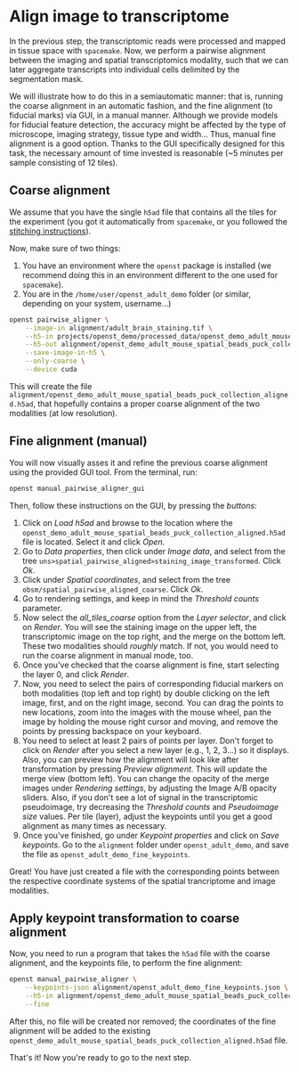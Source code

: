 # Align image to transcriptome

In the previous step, the transcriptomic reads were processed and mapped in tissue space with `spacemake`.
Now, we perform a pairwise alignment between the imaging and spatial transcriptomics modality, such that
we can later aggregate transcripts into individual cells delimited by the segmentation mask.

We will illustrate how to do this in a semiautomatic manner: that is, running the coarse alignment in
an automatic fashion, and the fine alignment (to fiducial marks) via GUI, in a manual manner. Although we
provide models for fiducial feature detection, the accuracy might be affected by the type of microscope,
imaging strategy, tissue type and width... Thus, manual fine alignment is a good option. Thanks to the
GUI specifically designed for this task, the necessary amount of time invested is reasonable
(~5 minutes per sample consisting of 12 tiles).

## Coarse alignment
We assume that you have the single `h5ad` file that contains all the tiles for the experiment (you got it automatically
from `spacemake`, or you followed the [stitching instructions](preprocessing_sequencing.md#expected-output)).

Now, make sure of two things:
1. You have an environment where the `openst` package is installed (we recommend doing this
in an environment different to the one used for `spacemake`).
1. You are in the `/home/user/openst_adult_demo` folder (or similar, depending on your system, username...)

```sh
openst pairwise_aligner \
    --image-in alignment/adult_brain_staining.tif \
    --h5-in projects/openst_demo/processed_data/openst_demo_adult_mouse/illumina/complete_data/dge/dge.all.polyA_adapter_trimmed.mm_included.spatial_beads_puck_collection.h5ad \
    --h5-out alignment/openst_demo_adult_mouse_spatial_beads_puck_collection_aligned.h5ad \
    --save-image-in-h5 \
    --only-coarse \
    --device cuda
```

This will create the file `alignment/openst_demo_adult_mouse_spatial_beads_puck_collection_aligned.h5ad`, that hopefully contains a
proper coarse alignment of the two modalities (at low resolution).

## Fine alignment (manual)

You will now visually asses it and refine the previous coarse alignment using the provided GUI tool. 
From the terminal, run:

```sh
openst manual_pairwise_aligner_gui
```

Then, follow these instructions on the GUI, by pressing the *buttons*:

1. Click on *Load h5ad* and browse to the location where the `openst_demo_adult_mouse_spatial_beads_puck_collection_aligned.h5ad` file
is located. Select it and click *Open*. 
2. Go to *Data properties*, then click under *Image data*, and select from the tree `uns>spatial_pairwise_aligned>staining_image_transformed`. Click *Ok*.
3. Click under *Spatial coordinates*, and select from the tree `obsm/spatial_pairwise_aligned_coarse`. Click *Ok*.
4. Go to rendering settings, and keep in mind the *Threshold counts* parameter.
5. Now select the *all_tiles_coarse* option from the *Layer selector*, and click on *Render*. You will see the staining image on the upper left,
   the transcriptomic image on the top right, and the merge on the bottom left. These two modalities should *roughly* match. If not, you would need to
   run the coarse alignment in manual mode, too.
6. Once you've checked that the coarse alignment is fine, start selecting the layer 0, and click *Render*.
7. Now, you need to select the pairs of corresponding fiducial markers on both modalities (top left and top right) by double clicking on the left image, first, and on the right image, second. You can drag the points to new locations, zoom into the images with the mouse wheel, pan the image by holding the mouse right cursor and moving, and remove the points by pressing backspace on your keyboard.
8. You need to select at least 2 pairs of points per layer. Don't forget to click on *Render* after you select a new layer (e.g., 1, 2, 3...) so it displays. Also, you can preview how the alignment will look like after transformation by pressing *Preview alignment*. This will update the merge view (bottom left). You can change the opacity of the merge images under *Rendering settings*, by adjusting the Image A/B opacity sliders. Also, if you don't see a lot of signal in the transcriptomic pseudoimage, try decreasing the *Threshold counts* and *Pseudoimage size* values. Per tile (layer), adjust the keypoints until you get a good alignment as many times as necessary.
9. Once you've finished, go under *Keypoint properties* and click on *Save keypoints*. Go to the `alignment` folder under `openst_adult_demo`, and save the file as `openst_adult_demo_fine_keypoints`.

Great! You have just created a file with the corresponding points between the respective coordinate systems of
the spatial trancriptome and image modalities. 

## Apply keypoint transformation to coarse alignment
Now, you need to run a program that takes the `h5ad` file with the
coarse alignment, and the keypoints file, to perform the fine alignment:

```sh
openst manual_pairwise_aligner \
    --keypoints-json alignment/openst_adult_demo_fine_keypoints.json \
    --h5-in alignment/openst_demo_adult_mouse_spatial_beads_puck_collection_aligned.h5ad \
    --fine
```

After this, no file will be created nor removed; the coordinates of the fine alignment will be added to the existing
`openst_demo_adult_mouse_spatial_beads_puck_collection_aligned.h5ad` file.

That's it! Now you're ready to go to the next step.